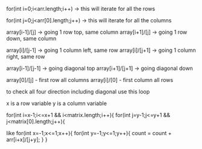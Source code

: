 for(int i=0;i<arr.length;i++)   -> this will iterate for all the rows

for(int j=0;j<arr[0].length;j++)   -> this will iterate for all the columns

array[i-1]/[j]   -> going 1 row top, same column
array[i+1]/[j]   -> going 1 row down, same column

array[i]/[j-1]   -> going 1 column left, same row
array[i]/[j+1]   -> going 1 column right, same row

array[i-1]/[j-1] -> going diagonal top
array[i+1]/[j+1] -> going diagonal down

array[0]/[j] - first row all columns
array[i]/[0] - first column all rows

to check all four direction including diagonal use this loop

x is a row variable
y is a column variable

for(int i=x-1;i<=x+1 && i<matrix.length;i++){
for(int j=y-1;j<=y+1 && j<matrix[0].length;j++){

like
  for(int x=-1;x<=1;x++){
      for(int y=-1;y<=1;y++){
          count = count + arr[i+x]/[j+y];
      }
  }
